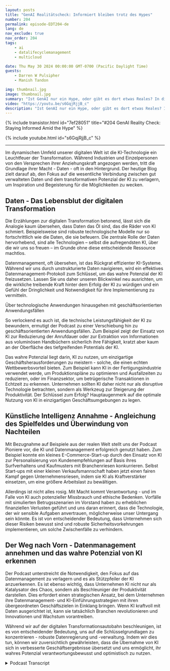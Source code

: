 ```yaml
---
layout: posts
title: "GenAI Realitätscheck: Informiert bleiben trotz des Hypes"
number: 204
permalink: episode-EDT204-de
lang: de
nav_exclude: true
nav_order: 204
tags:
    - ai
    - datalifecyclemanagement
    - multicloud

date: Thu May 30 2024 00:00:00 GMT-0700 (Pacific Daylight Time)
guests:
    - Darren W Pulsipher
    - Manish Tandon

img: thumbnail.jpg
image: thumbnail.jpg
summary: "Ist GenAI nur ein Hype, oder gibt es dort etwas Reales? In dieser Folge setzt sich Darren mit Manish Tandon, dem CEO von Zensar Technologies, zusammen, um die Wahrheit hinter dem GenAI-Gerede aufzudecken. Manish teilt seine Einblicke, wie er und sein Unternehmen mit der Welle des GenAI-Hypes umgehen, zwischen dem, was real ist und dem, was nicht, unterscheiden und sich strategisch auf die GenAI-Explosion vorbereiten. Schalten Sie ein, um zu erfahren, wie Branchenführer diese transformativen Technologie angehen und was Sie tun können, um informiert zu bleiben und nicht getäuscht zu werden."
video: "https://youtu.be/s6GqjRjjB_c"
description: "Ist GenAI nur ein Hype, oder gibt es dort etwas Reales? In dieser Folge setzt sich Darren mit Manish Tandon, dem CEO von Zensar Technologies, zusammen, um die Wahrheit hinter dem GenAI-Gerede aufzudecken. Manish teilt seine Einblicke, wie er und sein Unternehmen mit der Welle des GenAI-Hypes umgehen, zwischen dem, was real ist und dem, was nicht, unterscheiden und sich strategisch auf die GenAI-Explosion vorbereiten. Schalten Sie ein, um zu erfahren, wie Branchenführer diese transformativen Technologie angehen und was Sie tun können, um informiert zu bleiben und nicht getäuscht zu werden."
---
```


<div>
{% include transistor.html id="7ef28051" title="#204 GenAI Reality Check: Staying Informed Amid the Hype" %}

{% include youtube.html id="s6GqjRjjB_c" %}
</div>

---

Im dynamischen Umfeld unserer digitalen Welt ist die KI-Technologie ein Leuchtfeuer der Transformation. Während Industrien und Einzelpersonen von den Versprechen ihrer Anziehungskraft angezogen werden, tritt die Grundlage ihrer Macht - Daten - oft in den Hintergrund. Der heutige Blog zielt darauf ab, den Fokus auf die wesentliche Verbindung zwischen gut verwalteten Daten und dem transformativen Potenzial der KI zu verlagern, um Inspiration und Begeisterung für die Möglichkeiten zu wecken.

## Daten - Das Lebensblut der digitalen Transformation

Die Erzählungen zur digitalen Transformation betonend, lässt sich die Analogie kaum übersehen, dass Daten das Öl sind, das die Räder von KI schmiert. Beispielsweise sind robuste technologische Modelle nur so fortschrittlich wie die Daten, die sie befeuern. Die zentrale Rolle der Daten hervorhebend, sind alle Technologien – selbst die aufregendsten KI, über die wir uns so freuen – im Grunde ohne diese entscheidende Ressource machtlos.

Datenmanagement, oft übersehen, ist das Rückgrat effizienter KI-Systeme. Während wir uns durch unstrukturierte Daten navigieren, wird ein effektives Datenmanagement-Protokoll zum Schlüssel, um das wahre Potenzial der KI freizusetzen. Lassen Sie uns daher unseren Blickwinkel neu ausrichten, um die wirkliche treibende Kraft hinter dem Erfolg der KI zu würdigen und ein Gefühl der Dringlichkeit und Notwendigkeit für ihre Implementierung zu vermitteln.

Über technologische Anwendungen hinausgehen mit geschäftsorientierten Anwendungsfällen

So verlockend es auch ist, die technische Leistungsfähigkeit der KI zu bewundern, ermutigt der Podcast zu einer Verschiebung hin zu geschäftsorientierten Anwendungsfällen. Zum Beispiel zeigt der Einsatz von KI zur Reduzierung der Anrufdauer oder zur Extraktion von Informationen aus voluminösen Handbüchern sicherlich ihre Fähigkeit, kratzt aber kaum an der Oberfläche des tiefgreifenden Potentials der KI.

Das wahre Potenzial liegt darin, KI zu nutzen, um einzigartige Geschäftsherausforderungen zu meistern - solche, die einen echten Wettbewerbsvorteil bieten. Zum Beispiel kann KI in der Fertigungsindustrie verwendet werde, um Produktionspläne zu optimieren und Ausfallzeiten zu reduzieren, oder im Finanzsektor, um betrügerische Transaktionen in Echtzeit zu erkennen. Unternehmen sollten KI daher nicht nur als disruptive Technologie betrachten, sondern als Werkzeug zur Steigerung der Produktivität. Der Schlüssel zum Erfolg? Hauptaugenmerk auf die optimale Nutzung von KI in einzigartigen Geschäftsumgebungen zu legen.

## Künstliche Intelligenz Annahme - Angleichung des Spielfeldes und Überwindung von Nachteilen

Mit Bezugnahme auf Beispiele aus der realen Welt stellt uns der Podcast Pioniere vor, die KI und Datenmanagement erfolgreich genutzt haben. Zum Beispiel konnte ein kleines E-Commerce-Start-up durch den Einsatz von KI zur Personalisierung von Kundenempfehlungen auf Basis ihres Surfverhaltens und Kaufmusters mit Branchenriesen konkurrieren. Selbst Start-ups mit einer kleinen Verkaufsmannschaft haben jetzt einen fairen Kampf gegen Unternehmensriesen, indem sie KI als Kraftverstärker einsetzen, um eine größere Arbeitslast zu bewältigen.

Allerdings ist nicht alles rosig. Mit Macht kommt Verantwortung - und im Falle von KI auch potenzieller Missbrauch und ethische Bedenken. Vorfälle mit simulierten Betrugsszenarien im Vorstand haben zu erheblichen finanziellen Verlusten geführt und uns daran erinnert, dass die Technologie, der wir sensible Aufgaben anvertrauen, möglicherweise unser Untergang sein könnte. Es ist von entscheidender Bedeutung, dass Unternehmen sich dieser Risiken bewusst sind und robuste Sicherheitsvorkehrungen implementieren, um solche Zwischenfälle zu verhindern.

## Der Weg nach Vorn - Datenmanagement annehmen und das wahre Potenzial von KI erkennen

Der Podcast unterstreicht die Notwendigkeit, den Fokus auf das Datenmanagement zu verlagern und es als Stützpfeiler der KI anzuerkennen. Es ist ebenso wichtig, dass Unternehmen KI nicht nur als Katalysator des Chaos, sondern als Beschleuniger der Produktivität darstellen. Dies erfordert einen strategischen Ansatz, bei dem Unternehmen ihre Datenmanagement- und KI-Einführungsstrategien mit ihren übergeordneten Geschäftszielen in Einklang bringen. Wenn KI kraftvoll mit Daten ausgerichtet ist, kann sie tatsächlich Branchen revolutionieren und Innovationen und Wachstum vorantreiben.

Während wir auf der digitalen Transformationsautobahn beschleunigen, ist es von entscheidender Bedeutung, uns auf die Schlüsselgrundlagen zu konzentrieren - robuste Datenregierung und -verwaltung. Indem wir dies tun, können wir zuversichtlich gewährleisten, dass die Übernahme von KI sich in verbesserte Geschäftsergebnisse übersetzt und uns ermöglicht, ihr wahres Potenzial verantwortungsbewusst und optimistisch zu nutzen.



<details>
<summary> Podcast Transcript </summary>

<p></p>

</details>
